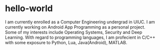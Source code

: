 # hello-world

I am currently enrolled as a Computer Engineering undergrad in UIUC. I am currently working on Android App Programming as a personal project. Some of my interests include Operating Systems, Security and Deep Learning. With regard to programming languages, I am profecient in C/C++ with some exposure to Python, Lua, Java(Android), MATLAB.
